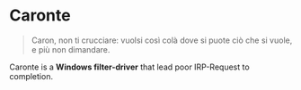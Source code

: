 # Caronte

> Caron, non ti crucciare: vuolsi così colà dove si puote ciò che si vuole, e più non dimandare.

Caronte is a **Windows filter-driver** that lead poor IRP-Request to completion.
